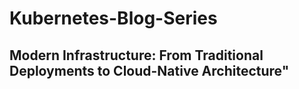 # Kubernetes-Blog-Series
## Modern Infrastructure: From Traditional Deployments to Cloud-Native Architecture"
